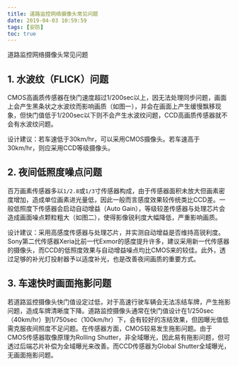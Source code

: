 ```yaml
---
title: 道路监控网络摄像头常见问题
date: 2019-04-03 10:59:59
tags: [安防]
toc: true
---
```


道路监控网络摄像头常见问题
<!--more-->
## 1. 水波纹（FLICK）问题


CMOS高画质传感器在快门速度超过1/200sec以上，因无法处理同步问题，画面上会产生黑条状之水波纹而影响画质（如图一），并会在画面上产生缓慢飘移现象，但快门值低于1/200sec以下则不会产生水波纹问题，CCD高画质传感器就不会有水波纹问题。


设计建议：若车速低于30km/hr，可以采用CMOS摄像头。若车速高于30km/hr，则应采用CCD等级摄像头。


## 2. 夜间低照度噪点问题


百万画素传感器多以`1/2.8`或`1/3`寸传感器构成，由于传感器面积未放大但画素密度增加，造成单位画素进光量低，因此一般而言感度效果较传统类比CCD差。一般低照度下传感器会启动自动增益（Auto Gain），等级较差传感器与处理芯片会造成画面噪点颗粒粗大（如图二），使得影像锐利度大幅降低，严重影响画质。


设计建议：采用高感度传感器与处理芯片，并实测自动增益是否维持高锐利度。Sony第二代传感器Xeria比前一代Exmor的感度提升许多，建议采用新一代传感器的摄像头，而CCD的低照度效果与自动增益噪点均比CMOS来的较佳。此外，透过足够的补光灯投射器予以适度补光，也是改善夜间画质的重要方式。


## 3. 车速快时画面拖影问题


若道路监控摄像头快门值设定过低，对于高速行驶车辆会无法冻结车牌，产生拖影问题，造成车牌清晰度下降。道路监控摄像头通常在快门值设计在1/250sec（40km/hr）到1/750sec（100km/hr）下，会有较好的冻结效果，但因曝光值低需克服夜间照度不足问题。在传感器方面，CMOS较易发生拖影问题。由于CMOS传感器取像原理为Rolling Shutter，非全域曝光，因此易有拖影问题，但可透过后端芯片补偿为全域曝光来改善。而CCD传感器为Global Shutter全域曝光，无画面拖影问题。
